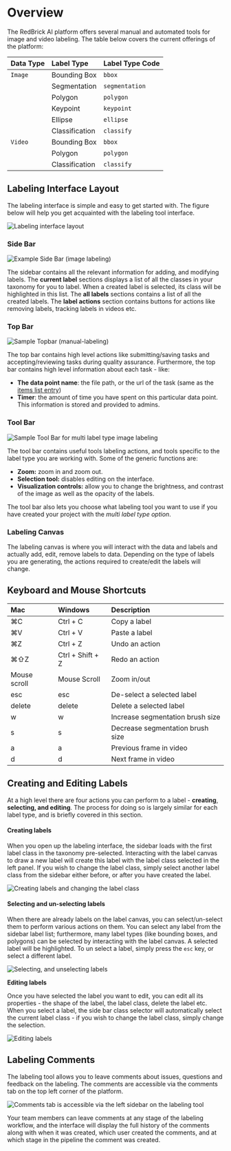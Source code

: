 # Overview

The RedBrick AI platform offers several manual and automated tools for image and video labeling. The table below covers the current offerings of the platform:

| Data Type | Label Type | Label Type Code |
| :--- | :--- | :--- |
| `Image` | Bounding Box | `bbox` |
|  | Segmentation | `segmentation` |
|  | Polygon | `polygon` |
|  | Keypoint | `keypoint` |
|  | Ellipse | `ellipse` |
|  | Classification | `classify` |
| `Video` | Bounding Box | `bbox` |
|  | Polygon | `polygon` |
|  | Classification | `classify` |

## Labeling Interface Layout

The labeling interface is simple and easy to get started with. The figure below will help you get acquainted with the labeling tool interface. 

![Labeling interface layout](../.gitbook/assets/label-page.svg)

### Side Bar

![Example Side Bar \(image labeling\)](../.gitbook/assets/app.redbrickai.com_f5924ece-e355-48d2-8f9d-064c3440cef3_projects_287c2e7b-2c57-4489-8e0e-e332826ea940_tool_label_taskid-e575a0a1-7a18-4162-91d5-1a44b370fe3c-2x.png)

The sidebar contains all the relevant information for adding, and modifying labels. The **current label** sections displays a list of all the classes in your taxonomy for you to label. When a created label is selected, its class will be highlighted in this list. The **all labels** sections contains a list of all the created labels. The **label actions** section contains buttons for actions like removing labels, tracking labels in videos etc.

### **Top Bar**

![Sample Topbar \(manual-labeling\)](../.gitbook/assets/app.redbrickai.com_f5924ece-e355-48d2-8f9d-064c3440cef3_projects_287c2e7b-2c57-4489-8e0e-e332826ea940_tool_label_taskid-e575a0a1-7a18-4162-91d5-1a44b370fe3c-1-2x.png)

The top bar contains high level actions like submitting/saving tasks and accepting/reviewing tasks during quality assurance. Furthermore, the top bar contains high level information about each task - like: 

* **The data point name**: the file path, or the url of the task \(same as the [items list entry](../data-warehouse-1/preparing-your-data.md#prepare-your-items-list)\)
* **Timer**: the amount of time you have spent on this particular data point. This information is stored and provided to admins. 



### **Tool Bar**

![Sample Tool Bar for multi label type image labeling](../.gitbook/assets/app.redbrickai.com_f5924ece-e355-48d2-8f9d-064c3440cef3_projects_287c2e7b-2c57-4489-8e0e-e332826ea940_tool_label_taskid-e575a0a1-7a18-4162-91d5-1a44b370fe3c-2-2x.png)

The tool bar contains useful tools labeling actions, and tools specific to the label type you are working with. Some of the generic functions are:

* **Zoom:** zoom in and zoom out.
* **Selection tool:** disables editing on the interface. 
* **Visualization controls:** allow you to change the brightness, and contrast of the image as well as the opacity of the labels.

The tool bar also lets you choose what labeling tool you want to use if you have created your project with the _multi label type option_. 

### **Labeling Canvas**

The labeling canvas is where you will interact with the data and labels and actually add, edit, remove labels to data. Depending on the type of labels you are generating, the actions required to create/edit the labels will change. 

## Keyboard and Mouse Shortcuts 

| Mac | Windows | Description |
| :--- | :--- | :--- |
| ⌘C | Ctrl + C | Copy a label |
| ⌘V | Ctrl + V | Paste a label |
| ⌘Z | Ctrl + Z | Undo an action |
| ⌘⇧Z | Ctrl + Shift + Z | Redo an action |
| Mouse scroll | Mouse Scroll | Zoom in/out |
| esc | esc | De-select a selected label |
| delete | delete | Delete a selected label |
| w | w | Increase segmentation brush size |
| s | s | Decrease segmentation brush size |
| a | a | Previous frame in video |
| d | d | Next frame in video |

## Creating and Editing Labels

At a high level there are four actions you can perform to a label - **creating**, **selecting, and editing**.  The process for doing so is largely similar for each label type, and is briefly covered in this section. 

#### Creating labels

When you open up the labeling interface, the sidebar loads with the first label class in the taxonomy pre-selected. Interacting with the label canvas to draw a new label will create this label with the label class selected in the left panel. If you wish to change the label class, simply select another label class from the sidebar either before, or after you have created the label. 

![Creating labels and changing the label class](../.gitbook/assets/ezgif.com-gif-maker-2-.gif)

#### Selecting and un-selecting labels

When there are already labels on the label canvas, you can select/un-select them to perform various actions on them. You can select any label from the sidebar label list; furthermore, many label types \(like bounding boxes, and polygons\) can be selected by interacting with the label canvas. A selected label will be highlighted. To un select a label, simply press the `esc` key, or select a different label. 

![Selecting, and unselecting labels](../.gitbook/assets/ezgif.com-gif-maker-7-.gif)

**Editing labels**

Once you have selected the label you want to edit, you can edit all its properties - the shape of the label, the label class, delete the label etc. When you select a label, the side bar class selector will automatically select the current label class - if you wish to change the label class, simply change the selection.

![Editing labels](../.gitbook/assets/ezgif.com-gif-maker-8-.gif)

## Labeling Comments

The labeling tool allows you to leave comments about issues, questions and feedback on the labeling. The comments are accessible via the comments tab on the top left corner of the platform. 

![Comments tab is accessible via the left sidebar on the labeling tool](../.gitbook/assets/screen-shot-2021-04-01-at-4.43.51-pm.png)

Your team members can leave comments at any stage of the labeling workflow, and the interface will display the full history of the comments along with when it was created, which user created the comments, and at which stage in the pipeline the comment was created. 

